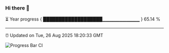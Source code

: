 ### Hi there 👋

⏳ Year progress { ███████████████████▁▁▁▁▁▁▁▁▁▁▁ } 65.14 %

---

⏰ Updated on Tue, 26 Aug 2025 18:20:33 GMT

![Progress Bar CI](https://github.com/liununu/liununu/workflows/Progress%20Bar%20CI/badge.svg)
